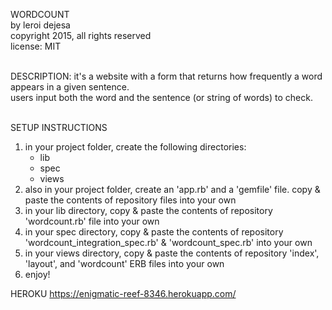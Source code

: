 WORDCOUNT<br>
by leroi dejesa<br>
copyright 2015, all rights reserved<br>
license: MIT<br><br>

DESCRIPTION: it's a website with a form that returns how frequently a word appears in a given sentence. <br>
users input both the word and the sentence (or string of words) to check.<br><br>

SETUP INSTRUCTIONS<br>
1. in your project folder, create the following directories:<br>
    - lib<br>
    - spec<br>
    - views<br>
2. also in your project folder, create an 'app.rb' and a 'gemfile' file. copy & paste the contents of repository files into your own<br>
3. in your lib directory, copy & paste the contents of repository 'wordcount.rb' file into your own<br>
4. in your spec directory, copy & paste the contents of repository 'wordcount_integration_spec.rb' & 'wordcount_spec.rb' into your own<br>
5. in your views directory, copy & paste the contents of repository 'index', 'layout', and 'wordcount' ERB files into your own<br>
6. enjoy!

HEROKU
https://enigmatic-reef-8346.herokuapp.com/
